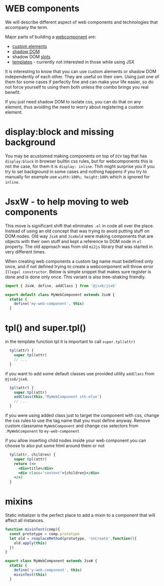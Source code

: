 # WEB components 

We will describe different aspect of web components and technologies that accompany the term.

Major parts of building a [webcomponent](https://developer.mozilla.org/en-US/docs/Web/API/Web_components) are:

- [custom elements](https://developer.mozilla.org/en-US/docs/Web/API/Web_components/Using_custom_elements)
- [shadow DOM](https://developer.mozilla.org/en-US/docs/Web/API/Web_components/Using_shadow_DOM) 
- shadow DOM [slots](https://developer.mozilla.org/en-US/docs/Web/API/HTMLSlotElement)
- [templates](https://developer.mozilla.org/en-US/docs/Web/API/Web_components/Using_templates_and_slots) - currently not interested in those while using JSX

It is interesting to know that you can use custom alements or shadow DOM independently of each other.
They are useful on their own. Using just one of them for some cases if perfectly fine and can 
make your life easier, so do not force yourself to using them both unless the combo brings you real benefit.

If you just need shadow DOM to isolate css, you can do that on any element, thus avoiding the need to worry
about registering a custom element.

# display:block and missing background

You may be acustomed making components on top of `DIV` tag that has `display:block` in browser builtin css rules, but for webcomponents this is not the case, for them it is `display: inline`. Thih might surprise you if you try to set background in some cases and nothing happens if you try to manually for example use `width:100%; height:100%` which is ignored for `inline`.


# JsxW - to help moving to web components

This move is significant shift that eliminates `.el` in code all over the place. Instead of using an old concept that was trying to avoid putting stuff on DOM nodes. Old way `Jsx6` and `Jsx6old` were making components that are objects with their own stuff and kept a reference to DOM node in `el` property. The old approach was from old `mi2js` library that was started in very different times.

When creating web components a custom tag name must bedefined only once, and if not defined trying to create a webcomponent will throw error `Illegal constructor`. Below is simple snippet that makes sure register is done and is done only once. This variant is also tree-shaking friendly.

```js
import { JsxW, define, addClass } from '@jsx6/jsx6'

export default class MyWebComponent extends JsxW {
  static {
    define('my-web-component', this)
  }
```

# tpl() and super.tpl()

in the template function tpl it is important to call `super.tpl(attr)`
```js
  tpl(attr) {
    super.tpl(attr)
    // ...
  }
```

if you want to add some default classes use provided utility `addClass` from `@jsx6/jsx6`.
```js
  tpl(attr) {
    super.tpl(attr)
    addClass(this,'MyWebComponent sth-else')
    // ...
  }
```

if you were using added class just to target the component with css, change the css rules to use the tag name that you must define anyway. Remove custom classname `MyWebComponent` and change css selectors from `.MyWebComponent` to `my-web-component`


if you allow inserting child nodes inside your web component you can choose to also put some html around them or not
```jsx
  tpl(attr, children) {
    super.tpl(attr)
    return (<>
      <div>title</div>
      <div class="content">{children}</div>
    </>)
  }
```

# mixins

Static initializer is the perfect place to add a mixin to a component that will affect all instances.

```js
function mixinTest(comp){
  const prototype = comp.prototype
  let old = reaplaceMethod(prototype, 'onCreate',function(){
    old.apply(this)
  })
}

export class MyWebComponent extends JsxW {
  static {
    define('y-web-component', this)
    mixinTest(this)
  }
```